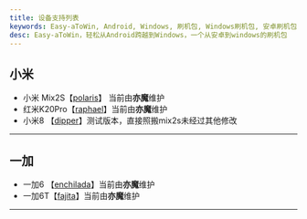 ```yaml
---
title: 设备支持列表
keywords: Easy-aToWin, Android, Windows, 刷机包, Windows刷机包, 安卓刷机包,  Windows11, Windows10, Windows 11 arm, Windows 10 arm, 安卓刷Windows, 小米刷Windows, 一加刷Windows, 红米刷Windows, 亦魔
desc: Easy-aToWin，轻松从Android跨越到Windows，一个从安卓到windows的刷机包
---
```


## 小米
+ 小米 Mix2S【[polaris](./polaris.md)】 当前由**亦魔**维护
+ 红米K20Pro【[raphael](raphael.md)】当前由**亦魔**维护
+ 小米8 【[dipper](dipper.md)】测试版本，直接照搬mix2s未经过其他修改
---

## 一加
+ 一加6 【[enchilada](enchilada.md)】当前由**亦魔**维护
+ 一加6T【[fajita](./fajita.md)】当前由**亦魔**维护
---
